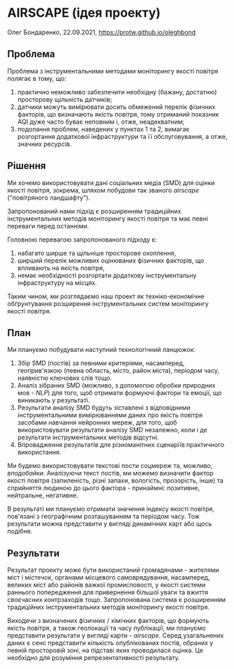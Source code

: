 # AIRSCAPE (ідея проекту)

Олег Бондаренко, 22.09.2021, https://protw.github.io/oleghbond

## Проблема

Проблема з інструментальними методами моніторингу якості повітря полягає в тому, що:

1. практично неможливо забезпечити необхідну (бажану, достатню) просторову щільність датчиків;
2. датчики можуть вимірювати досить обмежений перелік фізичних факторів, що визначають якість повітря, тому отриманий показник AQI дуже часто буває неповним і, отже, неадекватним;
3. подолання проблем, наведених у пунктах 1 та 2, вимагає розгортання додаткової інфраструктури та її обслуговування, а отже, значних ресурсів.

## Рішення

Ми хочемо використовувати дані соціальних медіа (SMD) для оцінки якості повітря, зокрема, шляхом побудови так званого *airscape* ("повітряного ландшафту").

Запропонований нами підхід є розширенням традиційних інструментальних методів моніторингу якості повітря та має певні переваги перед останніми.

Головною перевагою запропонованого підходу є:

1. набагато ширше та щільніше просторове охоплення,
2. ширший перелік можливих оцінюваних фізичних факторів, що впливають на якість повітря,
3. немає необхідності розгортати додаткову інструментальну інфраструктуру на місцях.

Таким чином, ми розглядаємо наш проект як техніко-економічне обґрунтування розширення інструментальних систем моніторингу якості повітря.

## План

Ми плануємо побудувати наступний технологічний ланцюжок:

1. Збір SMD (постів) за певними критеріями, насамперед, геоприв'язкою (певна область, місто, район міста), періодом часу, наявністю ключових слів тощо.
2. Аналіз зібраних SMD (можливо, з допомогою обробки природних мов - *NLP*) для того, щоб отримати формуючі фактори та емоції, що виникають у результаті.
3. Результати аналізу SMD будуть зіставлені з відповідними інструментальними вимірюваннями даних про якість повітря засобами навчання нейронних мереж, для того, щоб використовувати результати аналізу SMD незалежно, коли і де результати інструментальних методів відсутні.
4. Впровадження результатів для різноманітних сценаріїв практичного використання.

Ми будемо використовувати текстові пости соцмереж та, можливо, *вподобайки*. Аналізуючи текст постів, ми можемо визначити фактор якості повітря (запиленість, різні запахи, вологість, прозорість, інше) та сприйняття людиною до цього фактора - принаймні: позитивне, нейтральне, негативне.

В результаті ми плануємо отримати значення індексу якості повітря, пов'язані з географічним розташуванням та періодом часу. Тож результати можна представити у вигляді динамічних карт або щось подібне.

## Результати

Результат проекту може бути використаний громадянами - жителями міст і містечок, органами місцевого самоврядування, насамперед, великих міст або районів важкої промисловості, у якості системи раннього попередження для привернення більшої уваги та вжиття своєчасних контрзаходів тощо. Запропонована система є розширенням традиційних інструментальних методів моніторингу якості повітря.

Виходячи з визначених фізичних / хімічних факторів, що формують якість повітря, а також геолокації та часу публікації, ми плануємо представити результати у вигляді карти - *airscape*. Серед узагальнених даних є сенс представити кількість опублікованих постів, обраних у певній просторовій зоні, на підставі яких проводилася оцінка. Це необхідно для розуміння репрезентативності результату.
